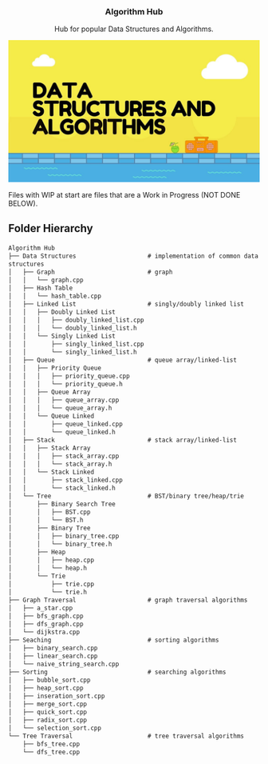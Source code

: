 <br />
<p align="center">
  <a href="https://github.com/dylansloann/Maze-Gen-Solver">
  </a>

  <h3 align="center">Algorithm Hub</h3>

  <p align="center">
     Hub for popular Data Structures and Algorithms.

![Header][header-screenshot]

Files with WIP at start are files that are a Work in Progress (NOT DONE BELOW).

## Folder Hierarchy
```
Algorithm Hub
├── Data Structures                    # implementation of common data structures
│   ├── Graph                          # graph
│   │	└── graph.cpp
│   ├── Hash Table
│   │	└── hash_table.cpp
│   ├── Linked List                    # singly/doubly linked list
│   │	├── Doubly Linked List
│   │	│	├── doubly_linked_list.cpp
│   │	│	└── doubly_linked_list.h
│   │	└── Singly Linked List
│   │		├── singly_linked_list.cpp
│   │		└── singly_linked_list.h
│   ├── Queue                          # queue array/linked-list
│   │	├── Priority Queue
│   │	│	├── priority_queue.cpp
│   │	│	└── priority_queue.h
│   │	├── Queue Array
│   │	│	├── queue_array.cpp
│   │	│	└── queue_array.h
│   │	└── Queue Linked
│   │		├── queue_linked.cpp
│   │		└── queue_linked.h
│   ├── Stack                          # stack array/linked-list
│   │	├── Stack Array
│   │	│	├── stack_array.cpp
│   │	│	└── stack_array.h
│   │	└── Stack Linked
│   │		├── stack_linked.cpp
│   │		└── stack_linked.h
│   └── Tree                           # BST/binary tree/heap/trie
│   	├── Binary Search Tree
│   	│	├── BST.cpp
│   	│	└── BST.h
│   	├── Binary Tree
│   	│	├── binary_tree.cpp
│   	│	└── binary_tree.h
│   	├── Heap
│   	│	├── heap.cpp
│   	│	└── heap.h
│   	└── Trie
│   		├── trie.cpp
│   		└── trie.h
├── Graph Traversal                    # graph traversal algorithms
│   ├── a_star.cpp
│   ├── bfs_graph.cpp
│   ├── dfs_graph.cpp
│   └── dijkstra.cpp
├── Seaching                           # sorting algorithms
│   ├── binary_search.cpp
│   ├── linear_search.cpp
│   └── naive_string_search.cpp
├── Sorting                            # searching algorithms
│   ├── bubble_sort.cpp
│   ├── heap_sort.cpp
│   ├── inseration_sort.cpp
│   ├── merge_sort.cpp
│   ├── quick_sort.cpp
│   ├── radix_sort.cpp
│   └── selection_sort.cpp
└── Tree Traversal                     # tree traversal algorithms
    ├── bfs_tree.cpp
    └── dfs_tree.cpp
```

[header-screenshot]: header.jpg